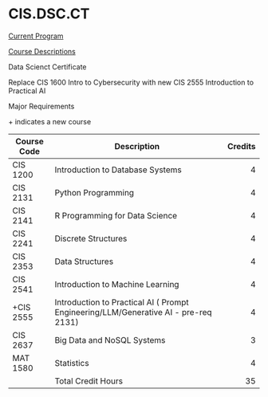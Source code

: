 # CIS.DSC.CT

[Current Program](https://catalog.oaklandcc.edu/programs/computer-information-systems/data-science-ct/)
  
[Course Descriptions](https://catalog.oaklandcc.edu/course-descriptions/cis/)

Data Scienct Certificate

Replace CIS 1600 Intro to Cybersecurity with new CIS 2555 Introduction to Practical AI

Major Requirements

\+ indicates a new course

| Course Code	| Description	| Credits |
|-------------|-------------|---------:|
| CIS 1200	| Introduction to Database Systems	| 4 |
| CIS 2131	| Python Programming	| 4 |
| CIS 2141	| R Programming for Data Science	| 4 |
| CIS 2241	| Discrete Structures	| 4 |
| CIS 2353	| Data Structures	| 4 |
| CIS 2541	| Introduction to Machine Learning	| 4 |
| +CIS 2555	| Introduction to Practical AI ( Prompt Engineering/LLM/Generative AI - pre-req 2131) | 4 |
| CIS 2637	| Big Data and NoSQL Systems	| 3 |
| MAT 1580	| Statistics	| 4 |
||Total Credit Hours | 35 |
